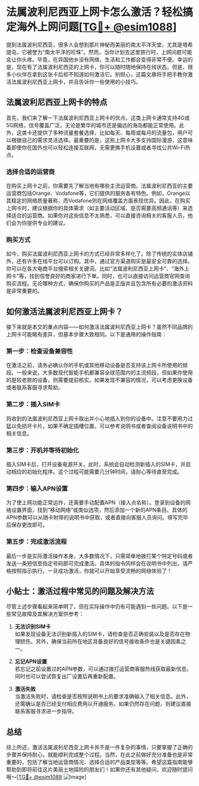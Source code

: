 # 法属波利尼西亚上网卡怎么激活？轻松搞定海外上网问题[[TG💪+ @esim1088](https://t.me/s/esim1088)]

提到法属波利尼西亚，很多人会想到那片神秘而美丽的南太平洋天堂，尤其是塔希提岛，它被誉为“南太平洋的珍珠”。然而，当你计划去这里旅行时，上网问题可能会让你头疼。毕竟，在异国他乡没有网络，生活和工作都会变得非常不便。幸运的是，现在有了法属波利尼西亚的上网卡，你可以随时随地保持在线状态。但是，很多小伙伴在拿到这张卡后却不知道如何激活它。别担心，这篇文章将手把手教你激活法属波利尼西亚上网卡，并且告诉你一些使用的小技巧。

## 法属波利尼西亚上网卡的特点

首先，我们来了解一下法属波利尼西亚上网卡的优点。这类上网卡通常支持4G或5G网络，信号覆盖广泛，无论是繁华的城市还是偏远的海岛都能正常使用。此外，这类卡还提供了多种流量套餐选择，比如每天、每周或每月的流量包，用户可以根据自己的需求灵活选择。最重要的是，这些上网卡大多支持国际漫游，这意味着即使你在国外也可以轻松连接互联网，无需更换手机设置或者寻找公共Wi-Fi热点。

### 选择合适的运营商

在购买上网卡之前，你需要先了解当地有哪些主流运营商。法属波利尼西亚的主要运营商包括Orange、Vodafone等，它们提供的服务各有特色。例如，Orange以其稳定的网络质量著称，而Vodafone则在网络覆盖方面表现优异。因此，在购买上网卡时，建议根据你的具体需求（如主要活动区域、是否需要高频通话等）来选择适合的运营商。如果你对这些信息不太熟悉，可以直接咨询相关的客服人员，他们会为你提供专业的建议。

### 购买方式

如今，购买法属波利尼西亚上网卡的方式已经非常多样化了。除了传统的实体店铺外，还有许多在线平台可以订购。其中，通过官方渠道购买是最安全可靠的选择。你可以在各大电商平台搜索相关关键词，比如“法属波利尼西亚上网卡”、“海外上网卡”等，找到信誉良好的商家进行下单。同时，也可以直接访问运营商官网查询购买流程。无论哪种方式，确保你购买的产品是正版并且包含所有必要的激活资料是非常重要的。

## 如何激活法属波利尼西亚上网卡？

接下来就是本文的重点内容——如何激活法属波利尼西亚上网卡？虽然不同品牌的上网卡可能略有差异，但基本步骤大致相同。以下是通用的操作指南：

### 第一步：检查设备兼容性

在激活之前，请务必确认你的手机或其他移动设备是否支持该上网卡所使用的频段。一般来说，大多数现代智能手机都兼容全球范围内的主流频段，但如果你使用的是较老款的设备，则需要提前核实。如果发现不兼容的情况，可以考虑更换设备或者联系客服寻求帮助。

### 第二步：插入SIM卡

将收到的法属波利尼西亚上网卡取出并小心地插入到你的设备中。注意不要用力过猛以免损坏卡片。如果不确定插槽位置，可以参考说明书或者查阅设备说明书中的相关信息。

### 第三步：开机并等待初始化

插入SIM卡后，打开设备电源开关。此时，系统会自动检测新插入的SIM卡，并启动相应的初始化程序。这个过程可能需要几分钟时间，请耐心等待直至完成。

### 第四步：输入APN设置

为了使上网功能正常运作，还需要手动配置APN（接入点名称）。登录到设备的网络设置界面，找到“移动网络”或类似选项，然后添加一个新的APN条目。具体的APN参数可以从随卡附带的说明书中获取，或者直接向客服人员询问。填写完毕后保存更改即可。

### 第五步：完成激活流程

最后一步是实际激活操作本身。大多数情况下，只需简单地拨打某个特定号码或者发送一条短信至指定号码即可完成激活。具体的指令同样会在说明书中列出，请严格按照指示执行。一旦成功激活，你就可以开始享受流畅的网络体验了！

## 小贴士：激活过程中常见的问题及解决方法

尽管上述步骤看起来简单明了，但在实际操作中仍有可能遇到一些问题。以下是一些常见故障及其解决方案供参考：

1. **无法识别SIM卡**  
   如果发现设备无法识别新插入的SIM卡，请检查是否正确安装以及是否存在物理损伤。另外，确保当前所在地区具备良好的信号接收条件也是关键因素之一。

2. **忘记APN设置**  
   若忘记之前设置过的APN参数，可以通过拨打运营商客服热线获取最新信息。同时也可以尝试恢复出厂设置后再重新配置。

3. **激活失败**  
   当激活失败时，请检查是否按照说明书上的要求准确输入了相关信息。此外，还需确认是否已经支付相应费用以开通服务。如果仍然存在问题，则建议直接联系客服寻求进一步指导。

## 总结

综上所述，激活法属波利尼西亚上网卡并不是一件复杂的事情，只要掌握了正确的步骤并保持耐心，就能顺利完成整个过程。当然，在此之前做好充分准备也是非常重要的，包括了解当地运营商情况、选择合适的产品类型等等。希望这篇指南能够帮助到即将前往这片美丽土地探险的朋友们！如果你还有其他疑问，欢迎随时提问哦～[[TG💪+ @esim1088](https://t.me/s/esim1088) ![Image](https://i.postimg.cc/4NQfJmqS/Snipaste-2025-05-13-00-14-12.png)]